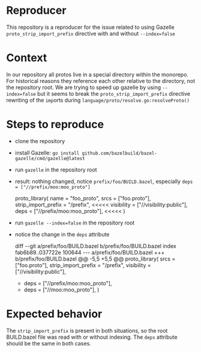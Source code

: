 # Reproducer

This repository is a reproducer for the issue related to using Gazelle `proto_strip_import_prefix` directive
with and without `--index=false`

# Context

In our repository all protos live in a special directory within the monorepo.
For historical reasons they reference each other relative to the directory, not the repository root.
We are trying to speed up gazelle by using `--index=false` but it seems 
to break the `proto_strip_import_prefix` directive rewriting of the `imp`orts during `language/proto/resolve.go:resolveProto()`

# Steps to reproduce

* clone the repository
* install Gazelle: `go install github.com/bazelbuild/bazel-gazelle/cmd/gazelle@latest`
* run `gazelle` in the repository root
* result: nothing changed, notice `prefix/foo/BUILD.bazel`, especially `deps = ["//prefix/moo:moo_proto"]`

    proto_library(
        name = "foo_proto",
        srcs = ["foo.proto"],
        strip_import_prefix = "/prefix",        <<<<<
        visibility = ["//visibility:public"],
        deps = ["//prefix/moo:moo_proto"],      <<<<<
    )

* run `gazelle --index=false` in the repository root
* notice the change in the `deps` attribute

    diff --git a/prefix/foo/BUILD.bazel b/prefix/foo/BUILD.bazel
    index fab6b89..037722e 100644
    --- a/prefix/foo/BUILD.bazel
    +++ b/prefix/foo/BUILD.bazel
    @@ -5,5 +5,5 @@ proto_library(
        srcs = ["foo.proto"],
        strip_import_prefix = "/prefix",
        visibility = ["//visibility:public"],
    -    deps = ["//prefix/moo:moo_proto"],
    +    deps = ["//moo:moo_proto"],
    )

# Expected behavior

The `strip_import_prefix` is present in both situations, so the root BUILD.bazel file
was read with or without indexing. The `deps` attribute should be the same in both cases.
